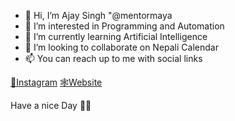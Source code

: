 - 👋 Hi, I’m Ajay Singh "@mentormaya
- 👀 I’m interested in Programming and Automation
- 🌱 I’m currently learning Artificial Intelligence
- 💞️ I’m looking to collaborate on Nepali Calendar
- 📫 You can reach up to me with social links 

[📱Instagram](<https://instagram.com/mentormaya>)
[🕸️Website](<https://ajaysingh.com.np/>)


Have a nice Day 🥰🥰
<!---
mentormaya/mentormaya is a ✨ special ✨ repository because its `README.md` (this file) appears on your GitHub profile.
You can click the Preview link to take a look at your changes.
--->
